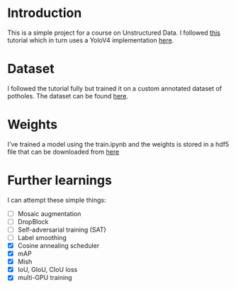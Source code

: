 # Introduction
This is a simple project for a course on Unstructured Data. I followed [this](https://neptune.ai/blog/object-detection-with-yolo-hands-on-tutorial) tutorial which in turn uses a YoloV4 implementation [here](https://github.com/taipingeric/yolo-v4-tf.keras).

# Dataset
I followed the tutorial fully but trained it on a custom annotated dataset of potholes. The dataset can be found [here](https://www.kaggle.com/datasets/chitholian/annotated-potholes-dataset/data).

# Weights
I've trained a model using the train.ipynb and the weights is stored in a hdf5 file that can be downloaded from [here](https://drive.google.com/file/d/1MFrprdJLhMMixsnvhOQa0W2ftxzr9jqi/view?usp=sharing)

# Further learnings
I can attempt these simple things:

- [ ] Mosaic augmentation
- [ ] DropBlock
- [ ] Self-adversarial training (SAT)
- [ ] Label smoothing
- [X] Cosine annealing scheduler
- [X] mAP
- [X] Mish
- [X] IoU, GIoU, CIoU loss 
- [X] multi-GPU training
